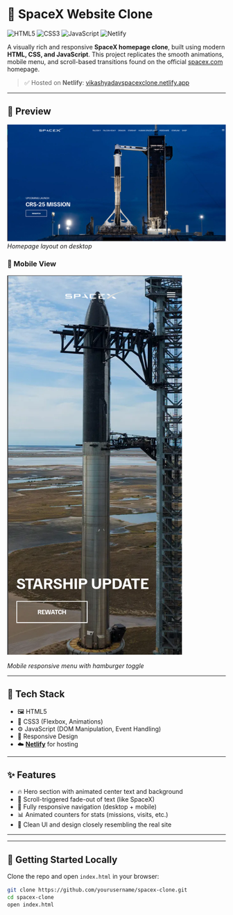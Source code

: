 # 🚀 SpaceX Website Clone
![HTML5](https://img.shields.io/badge/HTML5-E34F26?logo=html5&logoColor=white)
![CSS3](https://img.shields.io/badge/CSS3-1572B6?logo=css3&logoColor=white)
![JavaScript](https://img.shields.io/badge/JavaScript-F7DF1E?logo=javascript&logoColor=black)
![Netlify](https://img.shields.io/badge/Hosted_on-Netlify-00C7B7?logo=netlify&logoColor=white)


A visually rich and responsive **SpaceX homepage clone**, built using modern **HTML, CSS, and JavaScript**. This project replicates the smooth animations, mobile menu, and scroll-based transitions found on the official [spacex.com](https://www.spacex.com) homepage.

> ✅ Hosted on **Netlify**: [vikashyadavspacexclone.netlify.app](https://vikashyadavspacexclone.netlify.app)

---
## 📸 Preview

![Preview](./screenshots/desktop-preview.png)
*Homepage layout on desktop*

### 📱 Mobile View

![Mobile View](./screenshots/mobile-preview.png)

*Mobile responsive menu with hamburger toggle*

---

## 🧰 Tech Stack

- 🖼️ HTML5
- 🎨 CSS3 (Flexbox, Animations)
- ⚙️ JavaScript (DOM Manipulation, Event Handling)
- 📱 Responsive Design
- ☁️ **[Netlify](https://www.netlify.com/)** for hosting

---

## ✨ Features

- 🔥 Hero section with animated center text and background
- 🎯 Scroll-triggered fade-out of text (like SpaceX)
- 📱 Fully responsive navigation (desktop + mobile)
- 📊 Animated counters for stats (missions, visits, etc.)
- 🎨 Clean UI and design closely resembling the real site

---

---

## 🚀 Getting Started Locally

Clone the repo and open `index.html` in your browser:

```bash
git clone https://github.com/yourusername/spacex-clone.git
cd spacex-clone
open index.html

